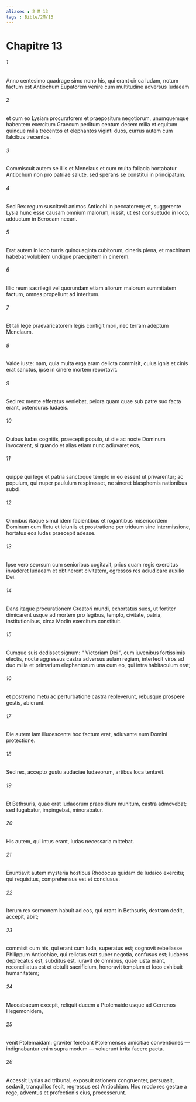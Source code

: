 ```yaml
---
aliases : 2 M 13
tags : Bible/2M/13
---
```


# Chapitre 13

###### 1
Anno centesimo quadrage simo nono his, qui erant cir ca Iudam, notum factum est Antiochum Eupatorem venire cum multitudine adversus Iudaeam 
###### 2
et cum eo Lysiam procuratorem et praepositum negotiorum, unumquemque habentem exercitum Graecum peditum centum decem milia et equitum quinque milia trecentos et elephantos viginti duos, currus autem cum falcibus trecentos. 
###### 3
Commiscuit autem se illis et Menelaus et cum multa fallacia hortabatur Antiochum non pro patriae salute, sed sperans se constitui in principatum. 
###### 4
Sed Rex regum suscitavit animos Antiochi in peccatorem; et, suggerente Lysia hunc esse causam omnium malorum, iussit, ut est consuetudo in loco, adductum in Beroeam necari. 
###### 5
Erat autem in loco turris quinquaginta cubitorum, cineris plena, et machinam habebat volubilem undique praecipitem in cinerem. 
###### 6
Illic reum sacrilegii vel quorundam etiam aliorum malorum summitatem factum, omnes propellunt ad interitum. 
###### 7
Et tali lege praevaricatorem legis contigit mori, nec terram adeptum Menelaum. 
###### 8
Valde iuste: nam, quia multa erga aram delicta commisit, cuius ignis et cinis erat sanctus, ipse in cinere mortem reportavit.
###### 9
Sed rex mente efferatus veniebat, peiora quam quae sub patre suo facta erant, ostensurus Iudaeis. 
###### 10
Quibus Iudas cognitis, praecepit populo, ut die ac nocte Dominum invocarent, si quando et alias etiam nunc adiuvaret eos, 
###### 11
quippe qui lege et patria sanctoque templo in eo essent ut privarentur; ac populum, qui nuper paululum respirasset, ne sineret blasphemis nationibus subdi. 
###### 12
Omnibus itaque simul idem facientibus et rogantibus misericordem Dominum cum fletu et ieiuniis et prostratione per triduum sine intermissione, hortatus eos Iudas praecepit adesse. 
###### 13
Ipse vero seorsum cum senioribus cogitavit, prius quam regis exercitus invaderet Iudaeam et obtinerent civitatem, egressos res adiudicare auxilio Dei. 
###### 14
Dans itaque procurationem Creatori mundi, exhortatus suos, ut fortiter dimicarent usque ad mortem pro legibus, templo, civitate, patria, institutionibus, circa Modin exercitum constituit. 
###### 15
Cumque suis dedisset signum: “ Victoriam Dei ”, cum iuvenibus fortissimis electis, nocte aggressus castra adversus aulam regiam, interfecit viros ad duo milia et primarium elephantorum una cum eo, qui intra habitaculum erat; 
###### 16
et postremo metu ac perturbatione castra repleverunt, rebusque prospere gestis, abierunt. 
###### 17
Die autem iam illucescente hoc factum erat, adiuvante eum Domini protectione.
###### 18
Sed rex, accepto gustu audaciae Iudaeorum, artibus loca tentavit. 
###### 19
Et Bethsuris, quae erat Iudaeorum praesidium munitum, castra admovebat; sed fugabatur, impingebat, minorabatur. 
###### 20
His autem, qui intus erant, Iudas necessaria mittebat. 
###### 21
Enuntiavit autem mysteria hostibus Rhodocus quidam de Iudaico exercitu; qui requisitus, comprehensus est et conclusus.
###### 22
Iterum rex sermonem habuit ad eos, qui erant in Bethsuris, dextram dedit, accepit, abiit; 
###### 23
commisit cum his, qui erant cum Iuda, superatus est; cognovit rebellasse Philippum Antiochiae, qui relictus erat super negotia, confusus est; Iudaeos deprecatus est, subditus est, iuravit de omnibus, quae iusta erant, reconciliatus est et obtulit sacrificium, honoravit templum et loco exhibuit humanitatem; 
###### 24
Maccabaeum excepit, reliquit ducem a Ptolemaide usque ad Gerrenos Hegemonidem, 
###### 25
venit Ptolemaidam: graviter ferebant Ptolemenses amicitiae conventiones — indignabantur enim supra modum — voluerunt irrita facere pacta. 
###### 26
Accessit Lysias ad tribunal, exposuit rationem congruenter, persuasit, sedavit, tranquillos fecit, regressus est Antiochiam. Hoc modo res gestae a rege, adventus et profectionis eius, processerunt.
